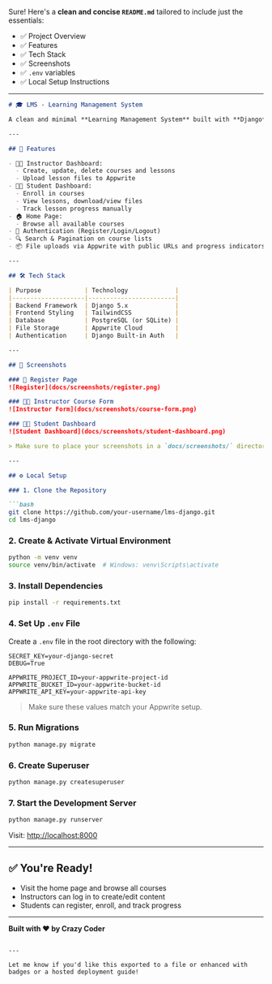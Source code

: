 Sure! Here's a **clean and concise `README.md`** tailored to include just the essentials:

* ✅ Project Overview
* ✅ Features
* ✅ Tech Stack
* ✅ Screenshots
* ✅ `.env` variables
* ✅ Local Setup Instructions

---

````markdown
# 🎓 LMS - Learning Management System

A clean and minimal **Learning Management System** built with **Django**, **TailwindCSS**, **PostgreSQL**, and **Appwrite** for cloud storage. Designed with role-based dashboards for instructors and students.

---

## 📌 Features

- 🧑‍🏫 Instructor Dashboard:
  - Create, update, delete courses and lessons
  - Upload lesson files to Appwrite
- 👨‍🎓 Student Dashboard:
  - Enroll in courses
  - View lessons, download/view files
  - Track lesson progress manually
- 🏠 Home Page:
  - Browse all available courses
- 🔐 Authentication (Register/Login/Logout)
- 🔍 Search & Pagination on course lists
- 📦 File uploads via Appwrite with public URLs and progress indicators

---

## 🛠 Tech Stack

| Purpose            | Technology             |
|--------------------|------------------------|
| Backend Framework  | Django 5.x             |
| Frontend Styling   | TailwindCSS            |
| Database           | PostgreSQL (or SQLite) |
| File Storage       | Appwrite Cloud         |
| Authentication     | Django Built-in Auth   |

---

## 📸 Screenshots

### 🔐 Register Page
![Register](docs/screenshots/register.png)

### 🧑‍🏫 Instructor Course Form
![Instructor Form](docs/screenshots/course-form.png)

### 👨‍🎓 Student Dashboard
![Student Dashboard](docs/screenshots/student-dashboard.png)

> Make sure to place your screenshots in a `docs/screenshots/` directory and update paths accordingly.

---

## ⚙️ Local Setup

### 1. Clone the Repository

```bash
git clone https://github.com/your-username/lms-django.git
cd lms-django
````

### 2. Create & Activate Virtual Environment

```bash
python -m venv venv
source venv/bin/activate  # Windows: venv\Scripts\activate
```

### 3. Install Dependencies

```bash
pip install -r requirements.txt
```

### 4. Set Up `.env` File

Create a `.env` file in the root directory with the following:

```env
SECRET_KEY=your-django-secret
DEBUG=True

APPWRITE_PROJECT_ID=your-appwrite-project-id
APPWRITE_BUCKET_ID=your-appwrite-bucket-id
APPWRITE_API_KEY=your-appwrite-api-key
```

> Make sure these values match your Appwrite setup.

### 5. Run Migrations

```bash
python manage.py migrate
```

### 6. Create Superuser

```bash
python manage.py createsuperuser
```

### 7. Start the Development Server

```bash
python manage.py runserver
```

Visit: [http://localhost:8000](http://localhost:8000)

---

## ✅ You're Ready!

* Visit the home page and browse all courses
* Instructors can log in to create/edit content
* Students can register, enroll, and track progress

---

**Built with ❤️ by Crazy Coder**

```

---

Let me know if you'd like this exported to a file or enhanced with badges or a hosted deployment guide!
```
